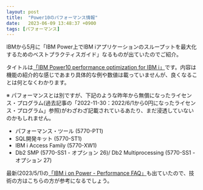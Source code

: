 ```yaml
---
layout: post
title:  "Power10のパフォーマンス情報"
date:   2023-06-09 13:48:37 +0900
tags: [パフォーマンス]
---
```

IBMから5月に「IBM Power上でIBM iアプリケーションのスループットを最大化するためのベストプラクティスガイド」なるものが出ていたのでご紹介。

タイトルは[「IBM Power10 performance optimization for IBM i」](https://www.ibm.com/downloads/cas/PK29M2DL)です。内容は機能の紹介的な感じであまり具体的な例や数値は載っていませんが、良くなることは何となくわかります。

※ パフォーマンスとは別ですが、下記のような昨年から無償になったライセンス・プログラム(過去記事の「2022-11-30：2022/6/1から0円になったライセンス・プログラム」参照)がわざわざ記載されているあたり、まだ浸透していないのかもしれません。

* パフォーマンス・ツール (5770-PT1)
* SQL開発キット (5770-ST1)
* IBM i Access Family (5770-XW1)
* Db2 SMP  (5770-SS1 - オプション 26)/ Db2 Multiprocessing (5770-SS1 - オプション 27)

最新(2023/5/1)の[「IBM i on Power - Performance FAQ」](https://www.ibm.com/downloads/cas/QWXA9XKN)も出ていたので、技術の方はこちらの方が参考になるでしょう。

